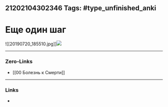 21202104302346
Tags: #type_unfinished_anki 
---
# Еще один шаг

![[20190720_185510.jpg]]<img src='20190720_185623.jpg'/>

---
### Zero-Links
- [[00 Болезнь к Смерти]]
---
### Links
-